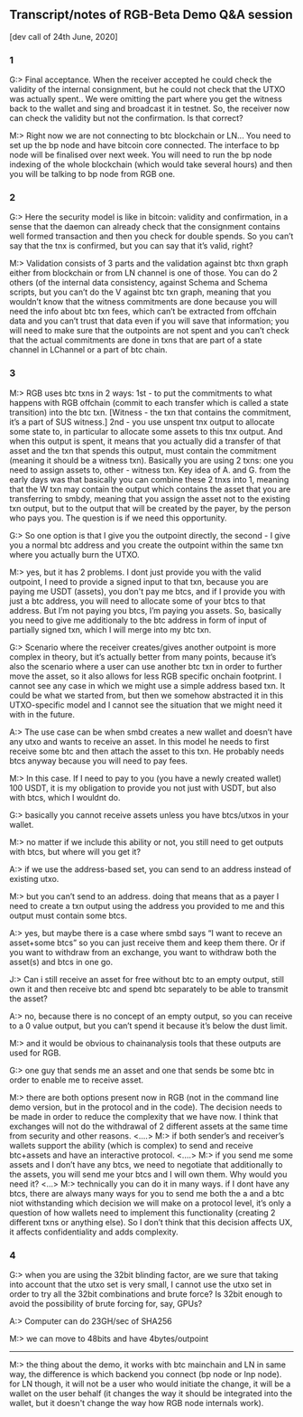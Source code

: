 ## Transcript/notes of RGB-Beta Demo Q&A session 
[dev call of 24th June, 2020]

### 1
G:> Final acceptance. When the receiver accepted he could check the validity of the internal consignment, but he could not check that the UTXO was actually spent..
We were omitting the part where you get the witness back to the wallet and sing and broadcast it in testnet. So, the receiver now can check the validity but not the confirmation.
Is that correct? 

M:> Right now we are not connecting to btc blockchain or LN... 
You need to set up the bp node and have bitcoin core connected. The interface to bp node will be finalised over next week. You will need to run the bp node indexing 
of the whole blockchain (which would take several hours) and then you will be talking to bp node from RGB one.


### 2
G:> Here the security model is like in bitcoin: validity and confirmation, in a sense that the daemon can already check that the consignment contains well formed transaction 
and then you check for double spends. So you can’t say that the tnx is confirmed, but you can say that it’s valid, right?

M:> Validation consists of 3 parts and the validation against btc thxn graph either from blockchain or from LN channel is one of those. You can do 2 others 
(of the internal data consistency, against Schema and Schema scripts, but you can’t do the V against btc txn graph, meaning that you wouldn’t know that the witness commitments are
done because you will need the info about btc txn fees, which can’t be extracted from offchain data and you can’t trust that data even if you will save that information; 
you will need to make sure that the outpoints are not spent and you can’t check that the actual commitments are done in txns that are part of a state channel in LChannel 
or a part of btc chain.

### 3 
M:> RGB uses btc txns in 2 ways: 1st - to put the commitments to what happens with RGB offchain (commit to each transfer which is called a state transition) into the btc txn. 
[Witness - the txn that contains the commitment, it’s a part of SUS witness.]
2nd - you use unspent tnx output to allocate some state to, in particular to allocate some assets to this tnx output. And when this output is spent, it means that you actually 
did a transfer of that asset and the txn that spends this output, must contain the commitment (meaning it should be a witness txn). Basically you are using 2 txns: one you need to
assign assets to, other - witness txn. Key idea of A. and G. from the early days was that basically you can combine these 2 tnxs into 1, meaning that the W txn may contain 
the output which contains the asset that you are transferring to smbdy, meaning that you assign the asset not to the existing txn output, but to the output that will be created 
by the payer, by the person who pays you. 
The question is if we need this opportunity.

G:> So one option is that I give you the outpoint directly, the second - I give you a normal btc address and you create the outpoint within the same txn where you actually burn 
the UTXO.

M:> yes, but it has 2 problems. I dont just provide you with the valid outpoint, I need to provide a signed input to that txn, because you are paying me USDT (assets), 
you don't pay me btcs, and if I provide you with just a btc address, you will need to allocate some of your btcs to that address. But I’m not paying you btcs, I’m paying you 
assets. So, basically you need to give me additionaly to the btc address in form of input of partially signed txn, which I will merge into my btc txn. 

G:> Scenario where the receiver creates/gives another outpoint is more complex in theory, but it’s actually better from many points, because it’s also the scenario where a user 
can use another btc txn in order to further move the asset, so it also allows for less RGB specific onchain footprint. I cannot see any case in which we might use a simple address
based txn. It could be what we started from, but then we somehow abstracted it in this UTXO-specific model and I cannot see the situation that we might need it with in the future.

A:> The use case can be when smbd creates a new wallet and doesn’t have any utxo and wants to receive an asset. In this model he needs to first receive some btc and then attach 
the asset to this txn. He probably needs btcs anyway because you will need to pay fees.

M:> In this case. If I need to pay to you (you have a newly created wallet) 100 USDT, it is my obligation to provide you not just with USDT, but also with btcs, which I wouldnt do.

G:> basically you cannot receive assets unless you have btcs/utxos in your wallet.

M:> no matter if we include this ability or not, you still need to get outputs with btcs, but where will you get it?

A:> if we use the address-based set, you can send to an address instead of existing utxo. 

M:> but you can’t send to an address. doing that means that as a payer I need to create a txn output using the address you provided to me and this output must contain some btcs.

A:> yes, but maybe there is a case where smbd says “I want to receve an asset+some btcs” so you can just receive them and keep them there. Or if you want to withdraw 
from an exchange, you want to withdraw both the asset(s) and btcs in one go.

J:> Can i still receive an asset for free without btc to an empty output, still own it and then receive btc and spend btc separately to be able to transmit the asset?

A:> no, because there is no concept of an empty output, so you can receive to a 0 value output, but you can’t spend it because it’s below the dust limit.

M:> and it would be obvious to chainanalysis tools that these outputs are used for RGB. 

G:> one guy that sends me an asset and one that sends be some btc in order to enable me to receive asset.

M:> there are both options present now in RGB (not in the command line demo version, but in the protocol and in the code). The decision needs to be made in order to reduce 
the complexity that we have now. I think that exchanges will not do the withdrawal of 2 different assets at the same time from security and other reasons. 
<....>
M:> if both sender’s and receiver’s wallets support the ability (which is complex) to send and receive btc+assets and have an interactive protocol.
<....>
M:> if you send me some assets and I don’t have any btcs, we need to negotiate that additionally to the assets, you will send me your btcs and I will own them. 
Why would you need it?
<...>
M:> technically you can do it in many ways. if I dont have any btcs, there are always many ways for you to send me both the a and a btc niot withstanding which decision 
we will make on a protocol level, it’s only a question of how wallets need to implement this functionality (creating 2 different txns or anything else). 
So I don’t think that this decision affects UX, it affects confidentiality and adds complexity.

### 4
G:> when you are using the 32bit blinding factor, are we sure that taking into account that the utxo set is very small, I cannot use the utxo set in order to try all 
the 32bit combinations and brute force? Is 32bit enough to avoid the possibility of brute forcing for, say, GPUs?

A:> Computer can do 23GH/sec of SHA256

M:> we can move to 48bits and have 4bytes/outpoint

----
M:> the thing about the demo, it works with btc mainchain and LN in same way, the difference is which backend you connect (bp node or lnp node). for LN though, it will not be 
a user who would initiate the change, it will be a wallet on the user behalf (it changes the way it should be integrated into the wallet, but it doesn't change the way 
how RGB node internals work).
